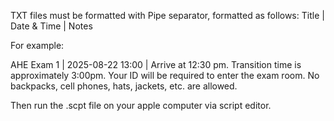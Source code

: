 TXT files must be formatted with Pipe separator, formatted as follows: Title | Date & Time | Notes

For example:

AHE Exam 1 | 2025-08-22 13:00 | Arrive at 12:30 pm. Transition time is approximately 3:00pm. Your ID will be required to enter the exam room. No backpacks, cell phones, hats, jackets, etc. are allowed. 

Then run the .scpt file on your apple computer via script editor. 
